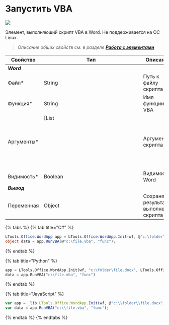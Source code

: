# Запустить VBA

![](<../../../../.gitbook/assets/Запустить VBA Word.png>)

Элемент, выполняющий скрипт VBA в Word. Не поддерживается на ОС Linux.

> *Описание общих свойств см. в разделе [**Работа с элементами**](https://docs.primo-rpa.ru/primo-rpa/primo-studio/process/elements)*

| Свойство             | Тип                                                               | Описание                                           |
| -------------------- | ----------------------------------------------------------------- | -------------------------------------------------- |
| ***Word***           |                                                                   |              |
| Файл\*               | String                                                            | Путь к файлу скрипта                               |
| Функция\*            | String                                                            | Имя функции VBA                                    |
| Аргументы\*          | [List<object>                                                     | Аргументы скрипта                                  |
| Видимость\*          | Boolean                                                           | Видимость Word                                     |
| ***Вывод***          |                                                                   |              |
| Переменная           | Object                                                            | Сохраняет результат выполнения скрипта             |

  
{% tabs %}
{% tab title="C#" %}
```csharp
LTools.Office.WordApp app = LTools.Office.WordApp.Init(wf, @"c:\folder\file.docx", LTools.Office.Model.InteropTypes.Interop);
object data = app.RunVBA(@"c:\file.vba", "func");
```
{% endtab %}

{% tab title="Python" %}
```python
app = LTools.Office.WordApp.Init(wf, "c:\folder\file.docx", LTools.Office.Model.InteropTypes.Interop)
data = app.RunVBA("c:\file.vba", "func")
```
{% endtab %}

{% tab title="JavaScript" %}
```javascript
var app = _lib.LTools.Office.WordApp.Init(wf, @"c:\\folder\\file.docx", _lib.LTools.Office.Model.InteropTypes.Interop);
var data = app.RunVBA("c:\\file.vba", "func");
```
{% endtab %}
{% endtabs %}
